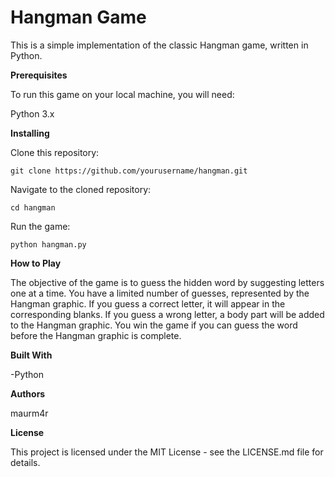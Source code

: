 # Hangman Game

This is a simple implementation of the classic Hangman game, written in Python.

**Prerequisites**

To run this game on your local machine, you will need:

Python 3.x

**Installing**

Clone this repository:

`git clone https://github.com/yourusername/hangman.git`

Navigate to the cloned repository:

`cd hangman`

Run the game:

`python hangman.py`

**How to Play**

The objective of the game is to guess the hidden word by suggesting letters one at a time. You have a limited number of guesses, represented by the Hangman graphic. If you guess a correct letter, it will appear in the corresponding blanks. If you guess a wrong letter, a body part will be added to the Hangman graphic. You win the game if you can guess the word before the Hangman graphic is complete.

**Built With**

-Python

**Authors**

maurm4r

**License**

This project is licensed under the MIT License - see the LICENSE.md file for details.
